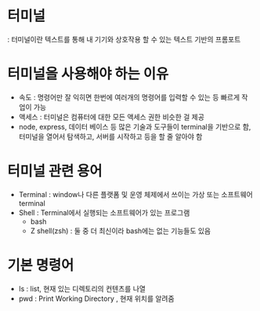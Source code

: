 # 터미널

: 터미널이란 텍스트를 통해 내 기기와 상호작용 할 수 있는 텍스트 기반의 프롬포트

# 터미널을 사용해야 하는 이유

- 속도 : 명령어만 잘 익히면 한번에 여러개의 명령어를 입력할 수 있는 등 빠르게 작업이 가능
- 액세스 : 터미널은 컴퓨터에 대한 모든 액세스 권한 비슷한 걸 제공
- node, express, 데이터 베이스 등 많은 기술과 도구들이 terminal을 기반으로 함, 터미널을 열어서 탐색하고, 서버를 시작하고 등을 할 줄 알아야 함

# 터미널 관련 용어

- Terminal : window나 다른 플랫폼 및 운영 체제에서 쓰이는 가상 또는 소프트웨어 terminal
- Shell : Terminal에서 실행되는 소프트웨어가 있는 프로그램
  - bash
  - Z shell(zsh) : 둘 중 더 최신이라 bash에는 없는 기능들도 있음

# 기본 명령어

- ls : list, 현재 있는 디렉토리의 컨텐츠를 나열
- pwd : Print Working Directory , 현재 위치를 알려줌
